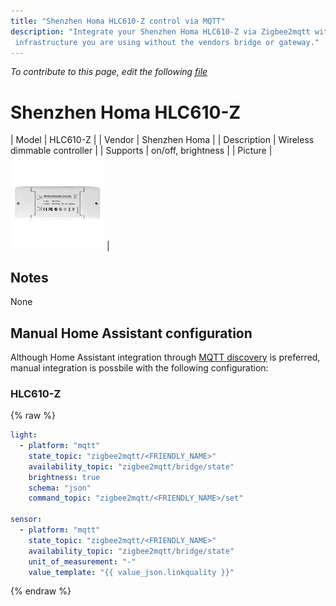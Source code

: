 ```yaml
---
title: "Shenzhen Homa HLC610-Z control via MQTT"
description: "Integrate your Shenzhen Homa HLC610-Z via Zigbee2mqtt with whatever smart home
 infrastructure you are using without the vendors bridge or gateway."
---
```


*To contribute to this page, edit the following
[file](https://github.com/Koenkk/zigbee2mqtt.io/blob/master/docgen/device_page_notes.js)*

# Shenzhen Homa HLC610-Z

| Model | HLC610-Z  |
| Vendor  | Shenzhen Homa  |
| Description | Wireless dimmable controller |
| Supports | on/off, brightness |
| Picture | ![../images/devices/HLC610-Z.jpg](../images/devices/HLC610-Z.jpg) |

## Notes

None

## Manual Home Assistant configuration
Although Home Assistant integration through [MQTT discovery](../integration/home_assistant) is preferred,
manual integration is possbile with the following configuration:


### HLC610-Z
{% raw %}
```yaml
light:
  - platform: "mqtt"
    state_topic: "zigbee2mqtt/<FRIENDLY_NAME>"
    availability_topic: "zigbee2mqtt/bridge/state"
    brightness: true
    schema: "json"
    command_topic: "zigbee2mqtt/<FRIENDLY_NAME>/set"

sensor:
  - platform: "mqtt"
    state_topic: "zigbee2mqtt/<FRIENDLY_NAME>"
    availability_topic: "zigbee2mqtt/bridge/state"
    unit_of_measurement: "-"
    value_template: "{{ value_json.linkquality }}"
```
{% endraw %}


